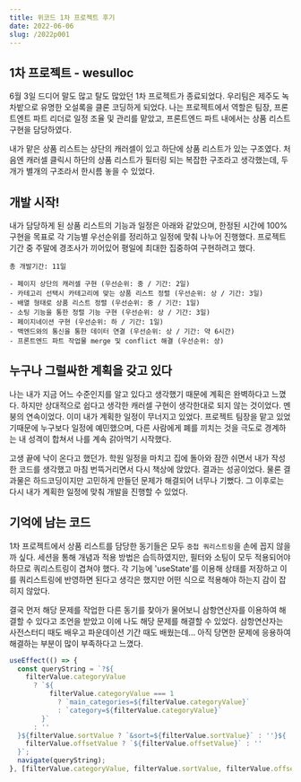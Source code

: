 ```yaml
---
title: 위코드 1차 프로젝트 후기
date: 2022-06-06
slug: /2022p001
---
```


## 1차 프로젝트 - wesulloc

6월 3일 드디어 말도 많고 탈도 많았던 1차 프로젝트가 종료되었다. 우리팀은 제주도 녹차밭으로 유명한 오설록을 클론 코딩하게 되었다. 나는 프로젝트에서 역할은 팀장, 프론트엔트 파트 리더로 일정 조율 및 관리를 맡았고, 프론트엔드 파트 내에서는 상품 리스트 구현을 담당하였다.

내가 맡은 상품 리스트는 상단의 캐러셀이 있고 하단에 상품 리스트가 있는 구조였다.
처음엔 캐러셀 클릭시 하단의 상품 리스트가 필터링 되는 복잡한 구조라고 생각했는데,
두 개가 별개의 구조라서 한시름 놓을 수 있었다.

## 개발 시작!

내가 담당하게 된 상품 리스트의 기능과 일정은 아래와 같았으며,
한정된 시간에 100% 구현을 목표로 각 기능별 우선순위를 정리하고 일정에 맞춰 나누어 진행했다.
프로젝트 기간 중 주말에 경조사가 끼어있어 평일에 최대한 집중하여 구현하려고 했다.

```
총 개발기간: 11일

- 페이지 상단의 캐러셀 구현 (우선순위: 중 / 기간: 2일)
- 카테고리 선택시 카테고리에 맞는 상품 리스트 정렬 (우선순위: 상 / 기간: 3일)
- 배열 형태로 상품 리스트 정렬 (우선순위: 중 / 기간: 1일)
- 소팅 기능을 통한 정렬 기능 구현 (우선순위: 상 / 기간: 3일)
- 페이지네이션 구현 (우선순위: 하 / 기간: 1일)
- 백엔드와의 통신을 통한 데이터 연결 (우선순위: 상 / 기간: 약 6시간)
- 프론트엔드 파트 작업물 merge 및 conflict 해결 (우선순위: 상)
```

## 누구나 그럴싸한 계획을 갖고 있다

나는 내가 지금 어느 수준인지를 알고 있다고 생각했기 때문에 계획은 완벽하다고 느꼈다.
하지만 상대적으로 쉽다고 생각한 캐러셀 구현이 생각한대로 되지 않는 것이었다.
멘붕의 연속이었다. 이미 내가 계획한 일정이 무너지고 있었다.
프로젝트 팀장을 맡고 있었기때문에 누구보다 일정에 예민했으며,
다른 사람에게 폐를 끼치는 것을 극도로 경계하는 내 성격이 합쳐서 나를 계속 갉아먹기 시작했다.

고생 끝에 낙이 온다고 했던가.
학원 일정을 마치고 집에 돌아와 잠깐 쉬면서 내가 작성한 코드를 생각했고 마침 번뜩거리면서 다시 책상에 앉았다.
결과는 성공이었다. 물론 결과물은 하드코딩이지만 고민하게 만들던 문제가 해결되어 너무나 기뻤다.
그 이후로는 다시 내가 계획한 일정에 맞춰 개발을 진행할 수 있었다.

## 기억에 남는 코드

1차 프로젝트에서 상품 리스트를 담당한 동기들은 모두 `중첩 쿼리스트링`을 손에 꼽지 않을까 싶다.
세션을 통해 개념과 적용 방법은 습득하였지만, 필터와 소팅이 모두 적용되어야 하므로 쿼리스트링이 겹쳐야 했다.
각 기능에 'useState'를 이용해 상태를 저장하고 이를 쿼리스트링에 반영하면 된다고 생각은 했지만 어떤 식으로 적용해야 하는지 감이 잡히지 않았다.

결국 먼저 해당 문제를 작업한 다른 동기를 찾아가 물어보니 삼항연산자를 이용하여 해결할 수 있다고 조언을 받았고 이에 나도 해당 문제를 해결할 수 있었다. 삼항연산자는 사전스터디 때도 배우고 파운데이션 기간 때도 배웠는데... 아직 당면한 문제에 응용하여 해결하는 부분이 많이 부족하다고 느꼈다.

```js
useEffect(() => {
  const queryString = `?${
    filterValue.categoryValue
      ? `${
          filterValue.categoryValue === 1
            ? `main_categories=${filterValue.categoryValue}`
            : `category=${filterValue.categoryValue}`
        }`
      : ''
  }${filterValue.sortValue ? `&sort=${filterValue.sortValue}` : ''}${
    filterValue.offsetValue ? `${filterValue.offsetValue}` : ''
  }`;
  navigate(queryString);
}, [filterValue.categoryValue, filterValue.sortValue, filterValue.offsetValue]);
```
